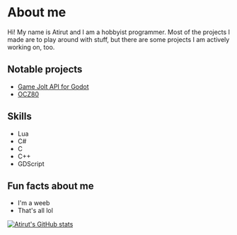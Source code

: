 # About me
Hi! My name is Atirut and I am a hobbyist programmer. Most of the projects I made are to play around with stuff, but there are some projects I am actively working on, too.

## Notable projects
- [Game Jolt API for Godot](https://github.com/atirut-w/atirut.gj-api)
- [OCZ80](https://github.com/atirut-w/ocz80)

## Skills
- Lua
- C#
- C
- C++
- GDScript

## Fun facts about me
- I'm a weeb
- That's all lol

[![Atirut's GitHub stats](https://github-readme-stats.vercel.app/api?username=atirut-w)](https://github.com/anuraghazra/github-readme-stats)
